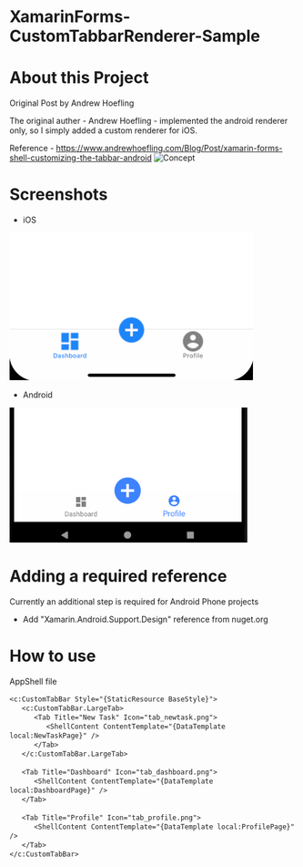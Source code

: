 # XamarinForms-CustomTabbarRenderer-Sample

# About this Project

Original Post by Andrew Hoefling

The original auther - Andrew Hoefling - implemented the android renderer only, so I simply added a custom renderer for iOS.

Reference - https://www.andrewhoefling.com/Blog/Post/xamarin-forms-shell-customizing-the-tabbar-android
![Concept](https://github.com/ahoefling/XamarinShellSamples/blob/master/Samples/Samples.ShellItemRenderer/design/did_you.png)

# Screenshots
- iOS

![iOS](https://github.com/ijeong1/XamarinForms-CustomTabbarRenderer-Sample/blob/main/screenshot_ios.png)

- Android

![Android](https://github.com/ijeong1/XamarinForms-CustomTabbarRenderer-Sample/blob/main/screenshot_android.png)

# Adding a required reference
Currently an additional step is required for Android Phone projects

- Add "Xamarin.Android.Support.Design" reference from nuget.org

# How to use
AppShell file
```
<c:CustomTabBar Style="{StaticResource BaseStyle}">
   <c:CustomTabBar.LargeTab>
      <Tab Title="New Task" Icon="tab_newtask.png">
         <ShellContent ContentTemplate="{DataTemplate local:NewTaskPage}" />
      </Tab>
   </c:CustomTabBar.LargeTab>
   
   <Tab Title="Dashboard" Icon="tab_dashboard.png">
      <ShellContent ContentTemplate="{DataTemplate local:DashboardPage}" />
   </Tab>
        
   <Tab Title="Profile" Icon="tab_profile.png">
      <ShellContent ContentTemplate="{DataTemplate local:ProfilePage}" />
   </Tab>
</c:CustomTabBar>
```
